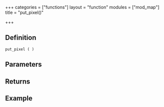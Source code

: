 +++
categories = ["functions"]
layout = "function"
modules = ["mod_map"]
title = "put_pixel()"

+++

## Definition

    put_pixel ( )

## Parameters

## Returns

## Example
